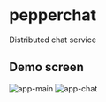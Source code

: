 # pepperchat
Distributed chat service

## Demo screen
![app-main](https://github.com/boxcolli/pepperchat/assets/33077839/04bfa474-c55a-4a8a-a146-1a05c5bca277)
![app-chat](https://github.com/boxcolli/pepperchat/assets/33077839/48fc8788-a0ca-4808-a5b0-8a535399baba)
